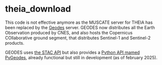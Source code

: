 # theia_download

This code is not effective anymore as the MUSCATE server for THEIA has been replaced by the [Geodes](https://geodes.cnes.fr/) server. GEODES now distributes all the Earth Observation produced by CNES, and also hosts the Copernicus COllaborative ground segment, that distributes Sentinel-1 and Sentinel-2 products. 

GEODES uses [the STAC API](https://geodes.cnes.fr/support/api/) but also provides a [Python API mamed PyGeodes](https://cnes.github.io/pyGeodes/index.html), already functional but still in development (as of february 2025). 






